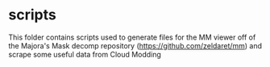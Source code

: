 # scripts
This folder contains scripts used to generate files for the MM viewer off of the Majora's Mask decomp repository (https://github.com/zeldaret/mm) and scrape some useful data from Cloud Modding